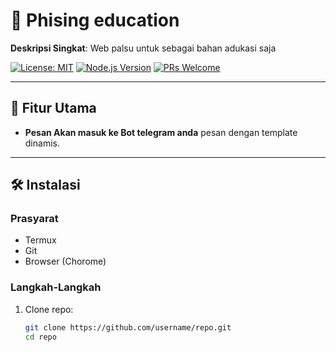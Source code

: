 # 🚀 Phising education

**Deskripsi Singkat**: Web palsu untuk sebagai bahan adukasi saja 

[![License: MIT](https://img.shields.io/badge/License-MIT-yellow.svg)](https://opensource.org/licenses/MIT)
[![Node.js Version](https://img.shields.io/badge/Node.js-18.x-green)](https://nodejs.org/)
[![PRs Welcome](https://img.shields.io/badge/PRs-welcome-brightgreen)](https://github.com/username/repo/pulls)

---

## 📌 Fitur Utama
- **Pesan Akan masuk ke Bot telegram anda** pesan dengan template dinamis.
---

## 🛠️ Instalasi
### Prasyarat
- Termux
- Git
- Browser (Chorome)

### Langkah-Langkah
1. Clone repo:
   ```bash
   git clone https://github.com/username/repo.git
   cd repo
